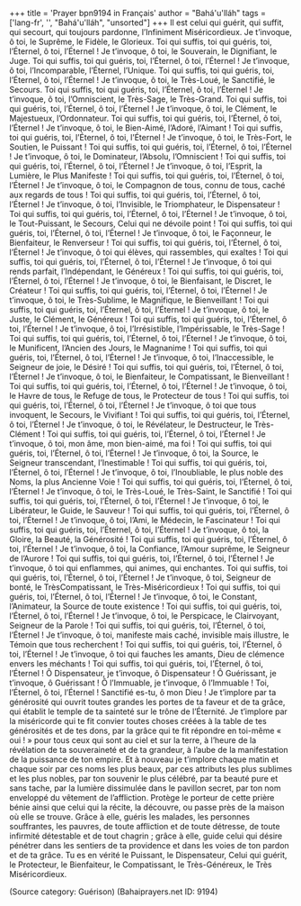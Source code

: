 +++
title = 'Prayer bpn9194 in Français'
author = "Bahá'u'lláh"
tags = ['lang-fr', '', "Bahá'u'lláh", "unsorted"]
+++
Il est celui qui guérit, qui suffit, qui secourt, qui toujours pardonne, l’Infiniment Miséricordieux. 
Je t’invoque, ô toi, le Suprême, le Fidèle, le Glorieux. Toi qui suffis, toi qui guéris, toi, l’Éternel, ô toi, l’Éternel !
Je t’invoque, ô toi, le Souverain, le Dignifiant, le Juge. Toi qui suffis, toi qui guéris, toi, l’Éternel, ô toi, l’Éternel !
Je t’invoque, ô toi, l’Incomparable, l’Éternel, l’Unique. Toi qui suffis, toi qui guéris, toi, l’Éternel, ô toi, l’Éternel !
Je t’invoque, ô toi, le Très-Loué, le Sanctifié, le Secours. Toi qui suffis, toi qui guéris, toi, l’Éternel, ô toi, l’Éternel !
Je t’invoque, ô toi, l’Omniscient, le Très-Sage, le Très-Grand. Toi qui suffis, toi qui guéris, toi, l’Éternel, ô toi, l’Éternel !
Je t’invoque, ô toi, le Clément, le Majestueux, l’Ordonnateur. Toi qui suffis, toi qui guéris, toi, l’Éternel, ô toi, l’Éternel !
Je t’invoque, ô toi, le Bien-Aimé, l’Adoré, l’Aimant ! Toi qui suffis, toi qui guéris, toi, l’Éternel, ô toi, l’Éternel !
Je t’invoque, ô toi, le Très-Fort, le Soutien, le Puissant ! Toi qui suffis, toi qui guéris, toi, l’Éternel, ô toi, l’Éternel ! 
Je t’invoque, ô toi, le Dominateur, l’Absolu, l’Omniscient ! Toi qui suffis, toi qui guéris, toi, l’Éternel, ô toi, l’Éternel !
Je t’invoque, ô toi, l’Esprit, la Lumière, le Plus Manifeste ! Toi qui suffis, toi qui guéris, toi, l’Éternel, ô toi, l’Éternel !
Je t’invoque, ô toi, le Compagnon de tous, connu de tous, caché aux regards de tous ! Toi qui suffis, toi qui guéris, toi, l’Éternel, ô toi, l’Éternel !
Je t’invoque, ô toi, l’Invisible, le Triomphateur, le Dispensateur ! Toi qui suffis, toi qui guéris, toi, l’Éternel, ô toi, l’Éternel ! 
Je t’invoque, ô toi, le Tout-Puissant, le Secours, Celui qui ne dévoile point ! Toi qui suffis, toi qui guéris, toi, l’Éternel, ô toi, l’Éternel !
Je t’invoque, ô toi, le Façonneur, le Bienfaiteur, le Renverseur ! Toi qui suffis, toi qui guéris, toi, l’Éternel, ô toi, l’Éternel !
Je t’invoque, ô toi qui élèves, qui rassembles, qui exaltes ! Toi qui suffis, toi qui guéris, toi, l’Éternel, ô toi, l’Éternel !
Je 	t’invoque, 	ô 	toi 	qui 	rends 	parfait, l’Indépendant, le Généreux ! Toi qui suffis, toi qui guéris, toi, l’Éternel, ô toi, l’Éternel !
Je t’invoque, ô toi, le Bienfaisant, le Discret, le Créateur ! Toi qui suffis, toi qui guéris, toi, l’Éternel, ô toi, l’Éternel !
Je t’invoque, ô toi, le Très-Sublime, le Magnifique, le Bienveillant ! Toi qui suffis, toi qui guéris, toi, l’Éternel, ô toi, l’Éternel !
Je t’invoque, ô toi, le Juste, le Clément, le Généreux ! Toi qui suffis, toi qui guéris, toi, l’Éternel, ô toi, l’Éternel !
Je t’invoque, ô toi, l’Irrésistible, l’Impérissable, le Très-Sage ! Toi qui suffis, toi qui guéris, toi, l’Éternel, ô toi, l’Éternel !
Je t’invoque, ô toi, le Munificent, l’Ancien des Jours, le Magnanime ! Toi qui suffis, toi qui guéris, toi, l’Éternel, ô toi, l’Éternel !
Je t’invoque, ô toi, l’Inaccessible, le Seigneur de joie, le Désiré ! Toi qui suffis, toi qui guéris, toi, l’Éternel, ô toi, l’Éternel !
Je t’invoque, ô toi, le Bienfaiteur, le Compatissant, le Bienveillant ! Toi qui suffis, toi qui guéris, toi, l’Éternel, ô toi, l’Éternel !
Je t’invoque, ô toi, le Havre de tous, le Refuge de tous, le Protecteur de tous ! Toi qui suffis, toi qui guéris, toi, l’Éternel, ô toi, l’Éternel !
Je t’invoque, ô toi que tous invoquent, le Secours, le Vivifiant ! Toi qui suffis, toi qui guéris, toi, l’Éternel, ô toi, l’Éternel !
Je t’invoque, ô toi, le Révélateur, le Destructeur, le Très-Clément ! Toi qui suffis, toi qui guéris, toi, l’Éternel, ô toi, l’Éternel !
Je t’invoque, ô toi, mon âme, mon bien-aimé, ma foi ! Toi qui suffis, toi qui guéris, toi, l’Éternel, ô toi, l’Éternel !
Je t’invoque, ô toi, la Source, le Seigneur transcendant, l’Inestimable ! Toi qui suffis, toi qui guéris, toi, l’Éternel, ô toi, l’Éternel !
Je t’invoque, ô toi, l’Inoubliable, le plus noble des Noms, la plus Ancienne Voie ! Toi qui suffis, toi qui guéris, toi, l’Éternel, ô toi, l’Éternel !
Je t’invoque, ô toi, le Très-Loué, le Très-Saint, le Sanctifié ! Toi qui suffis, toi qui guéris, toi, l’Éternel, ô toi, l’Éternel !
Je t’invoque, ô toi, le Libérateur, le Guide, le Sauveur ! Toi qui suffis, toi qui guéris, toi, l’Éternel, ô toi, l’Éternel !
Je t’invoque, ô toi, l’Ami, le Médecin, le Fascinateur ! Toi qui suffis, toi qui guéris, toi, l’Éternel, ô toi, l’Éternel !
Je t’invoque, ô toi, la Gloire, la Beauté, la Générosité ! Toi qui suffis, toi qui guéris, toi, l’Éternel, ô toi, l’Éternel !
Je t’invoque, ô toi, la Confiance, l’Amour suprême, le Seigneur de l’Aurore ! Toi qui suffis, toi qui guéris, toi, l’Éternel, ô toi, l’Éternel !
Je t’invoque, ô toi qui enflammes, qui animes, qui enchantes. Toi qui suffis, toi qui guéris, toi, l’Éternel, ô toi, l’Éternel !
Je t’invoque, ô toi, Seigneur de bonté, le TrèsCompatissant, le Très-Miséricordieux ! Toi qui suffis, toi qui guéris, toi, l’Éternel, ô toi, l’Éternel !
Je t’invoque, ô toi, le Constant, l’Animateur, la Source de toute existence ! Toi qui suffis, toi qui guéris, toi, l’Éternel, ô toi, l’Éternel !
Je t’invoque, ô toi, le Perspicace, le Clairvoyant, Seigneur de la Parole ! Toi qui suffis, toi qui guéris, toi, l’Éternel, ô toi, l’Éternel !
Je t’invoque, ô toi, manifeste mais caché, invisible mais illustre, le Témoin que tous recherchent ! Toi qui suffis, toi qui guéris, toi, l’Éternel, ô toi, l’Éternel !
Je t’invoque, ô toi qui fauches les amants, Dieu de clémence envers les méchants ! Toi qui suffis, toi qui guéris, toi, l’Éternel, ô toi, l’Éternel !
Ô Dispensateur, je t’invoque, ô Dispensateur !
Ô Guérissant, je t’invoque, ô Guérissant !
Ô l’Immuable, je t’invoque, ô l’Immuable !
Toi, l’Éternel, ô toi, l’Éternel !
Sanctifié es-tu, ô mon Dieu ! Je t’implore par ta générosité qui ouvrit toutes grandes les portes de ta faveur et de ta grâce, qui établit le temple de ta sainteté sur le trône de l’Éternité.
Je t’implore par la miséricorde qui te fit convier toutes choses créées à la table de tes générosités et de tes dons, par la grâce qui te fit répondre en toi-même « oui ! » pour tous ceux qui sont au ciel et sur la terre, à l’heure de la révélation de ta souveraineté et de ta grandeur, à l’aube de la manifestation de la puissance de ton empire.
Et à nouveau je t’implore chaque matin et chaque soir par ces noms les plus beaux, par ces attributs les plus sublimes et les plus nobles, par ton souvenir le plus célébré, par ta beauté pure et sans tache, par la lumière dissimulée dans le pavillon secret, par ton nom enveloppé du vêtement de l’affliction. Protège le porteur de cette prière bénie ainsi que celui qui la récite, la découvre, ou passe près de la maison où elle se trouve. Grâce à elle, guéris les malades, les personnes souffrantes, les pauvres, de toute affliction et de toute détresse, de toute infirmité détestable et de tout chagrin ; grâce à elle, guide celui qui désire pénétrer dans les sentiers de ta providence et dans les voies de ton pardon et de ta grâce.
Tu es en vérité le Puissant, le Dispensateur, Celui qui guérit, le Protecteur, le Bienfaiteur, le Compatissant, le Très-Généreux, le Très Miséricordieux.

(Source category: Guérison)
(Bahaiprayers.net ID: 9194)
